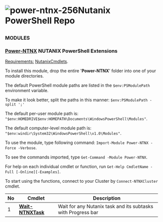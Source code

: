 # ![power-ntnx-256](https://user-images.githubusercontent.com/6964549/49570432-4aeb7180-f93f-11e8-8db6-2bbfb16fef1f.png)Nutanix PowerShell Repo

##
### MODULES

### [<ins>Power-NTNX</ins>](https://github.com/rgel/Nutanix/tree/master/Power-NTNX) NUTANIX PowerShell Extensions

<ins>Requirements:</ins> [NutanixCmdlets](https://portal.nutanix.com/#/page/docs/details?targetId=API_Ref-Acr_v4_6:man_ps_cmdlets_install_r.html).

To install this module, drop the entire '<b>Power-NTNX</b>' folder into one of your module directories.

The default PowerShell module paths are listed in the `$env:PSModulePath` environment variable.

To make it look better, split the paths in this manner: `$env:PSModulePath -split ';'`

The default per-user module path is: `"$env:HOMEDRIVE$env:HOMEPATH\Documents\WindowsPowerShell\Modules"`.

The default computer-level module path is: `"$env:windir\System32\WindowsPowerShell\v1.0\Modules"`.

To use the module, type following command: `Import-Module Power-NTNX -Force -Verbose`.

To see the commands imported, type `Get-Command -Module Power-NTNX`.

For help on each individual cmdlet or function, run `Get-Help CmdletName -Full [-Online][-Examples]`.

To start using the functions, connect to your Cluster by `Connect-NTNXCluster` cmdlet.

|No|Cmdlet|Description|
|----|----|----|
|1|[<b>Wait-NTNXTask</b>](https://ps1code.com/2018/05/08/monitor-nutanix-task-powershell)|Wait for any Nutanix task and its subtasks with Progress bar|
